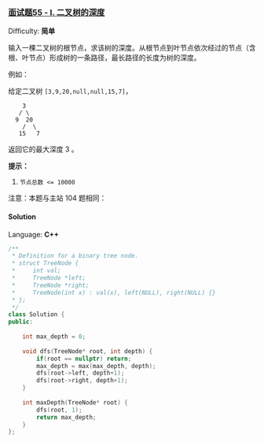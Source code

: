 ### [面试题55 - I. 二叉树的深度](https://leetcode-cn.com/problems/er-cha-shu-de-shen-du-lcof/)

Difficulty: **简单**


输入一棵二叉树的根节点，求该树的深度。从根节点到叶节点依次经过的节点（含根、叶节点）形成树的一条路径，最长路径的长度为树的深度。

例如：

给定二叉树 `[3,9,20,null,null,15,7]`，

```
    3
   / \
  9  20
    /  \
   15   7
```

返回它的最大深度 3 。

**提示：**

1.  `节点总数 <= 10000`

注意：本题与主站 104 题相同：


#### Solution

Language: **C++**

```c++
/**
 * Definition for a binary tree node.
 * struct TreeNode {
 *     int val;
 *     TreeNode *left;
 *     TreeNode *right;
 *     TreeNode(int x) : val(x), left(NULL), right(NULL) {}
 * };
 */
class Solution {
public:
    
    int max_depth = 0;
    
    void dfs(TreeNode* root, int depth) {
        if(root == nullptr) return;
        max_depth = max(max_depth, depth);
        dfs(root->left, depth+1);
        dfs(root->right, depth+1);
    }
    
    int maxDepth(TreeNode* root) {
        dfs(root, 1);
        return max_depth;
    }
};
```
